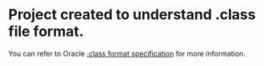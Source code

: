 # Project created to understand .class file format.

You can refer to Oracle [.class format specification](https://docs.oracle.com/javase/specs/jvms/se7/html/jvms-4.html#jvms-4.4) for more information. 


